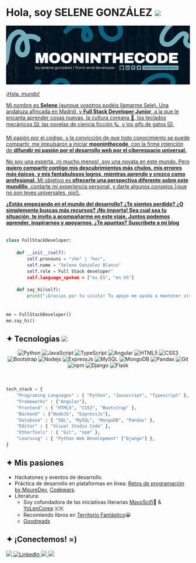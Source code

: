 <!-- 
![visitors](https://visitor-badge.laobi.icu/badge?page_id=gonzalezseledev.gonzalezseledev)
[![Open Source Lover](https://badges.frapsoft.com/os/v1/open-source.svg?v=102)](https://github.com/ellerbrock/open-source-badge/)
-->

<h1>Hola, soy SELENE GONZÁLEZ <img src="https://media.giphy.com/media/mGcNjsfWAjY5AEZNw6/giphy.gif" width="50"></h1>

<a href="https://github.com/gonzalezseledev"><img src="https://github.com/gonzalezseledev/gonzalezseledev/blob/main/banner github.png"/>

¡Hola, mundo!

Mi nombre es **Selene** (aunque vosotros podéis llamarme Sele). Una andaluza afincada en Madrid, y **Full Stack Developer Junior**, a la que le encanta aprender cosas nuevas, la cultura coreana 🌺, los teclados mecánicos ⌨️, las novelas de ciencia ficción 🪐, y los gifs de gatos 🐱.

Mi pasión por el código, y la convicción de que todo conocimiento se puede compartir, me impulsaron a iniciar **mooninthecode**, con la firme intención de **difundir mi pasión por el desarrollo web por el ciberespacio universal.**

No soy una experta, ¡ni mucho menos!, soy una novata en este mundo. Pero **quiero compartir contigo mis descubrimientos más chulos, mis errores más épicos, y mis fantabulosos logros, mientras aprendo y crezco como profesional.** Mi objetivo es **ofrecerte una perspectiva diferente sobre este mundillo**, contarte mi experiencia personal, y darte algunos consejos (¡que no son leyes universales, ojo!).

**¿Estás empezando en el mundo del desarrollo? ¿Te sientes perdido? ¿O simplemente buscas más recursos? ¡No importa! Sea cual sea tu situación, te invito a acompañarme en este viaje. Juntos podemos aprender, inspirarnos y apoyarnos. ¿Te apuntas?** **[Suscríbete a mi blog](https://#)**

```python

class FullStackDeveloper:

    def __init__(self):
        self.pronouns = "she" | "her",
        self.name = "Selene Gonzalez Blanco"
        self.role = Full Stack developer"
        self.language_spoken = ["es_ES", "en_US"]

    def say_hi(self):
        print("¡Gracias por tu visita! Tu apoyo me ayuda a mantener vivo este sueño. ¡Feliz día! 💜")


me = FullStackDeveloper()
me.say_hi()

```

<!-- Tech Stack Section -->

<h2>✦ Tecnologías <img src="https://media.giphy.com/media/VgCDAzcKvsR6OM0uWg/giphy.gif" width="50"></h2>

<div align="center">
  <img alt="Python" src="https://img.shields.io/badge/python-0B6380?style=for-the-badge&logo=python&logoColor=white&labelColor=000001" />
  <img alt="JavaScript" src="https://img.shields.io/badge/javascript-0B6380?style=for-the-badge&logo=javascript&logoColor=white&labelColor=000001" /> 
  <img alt="TypeScript" src="https://img.shields.io/badge/typescript-0B6380?style=for-the-badge&logo=typescript&logoColor=white&labelColor=000001" />
  <img alt="Angular" src="https://img.shields.io/badge/angular-0B6380?style=for-the-badge&logo=angular&logoColor=white&labelColor=000001" />
  <img alt="HTML5" src="https://img.shields.io/badge/html5-0B6380?style=for-the-badge&logo=html5&logoColor=white&labelColor=000001" />
  <img alt="CSS3" src="https://img.shields.io/badge/css3-0B6380?style=for-the-badge&logo=css3&logoColor=white&labelColor=000001" />
  <img alt="Bootstrap" src="https://img.shields.io/badge/bootstrap-0B6380?style=for-the-badge&logo=bootstrap&logoColor=white&labelColor=000001" />
  <img alt="Nodejs" src="https://img.shields.io/badge/node.js-0B6380?style=for-the-badge&logo=node.js&logoColor=white&labelColor=000001" />
  <img alt="ExpressJs" src="https://img.shields.io/badge/express.js-0B6380?style=for-the-badge&logo=express&logoColor=white&labelColor=000001" />
  <img alt="MySQL" src="https://img.shields.io/badge/mysql-0B6380.svg?style=for-the-badge&logo=mysql&logoColor=white&labelColor=000001" />
  <img alt="MongoDB" src="https://img.shields.io/badge/MongoDB-0B6380.svg?style=for-the-badge&logo=mongodb&logoColor=white&labelColor=000001" />
  <img alt="Pandas" src="https://img.shields.io/badge/pandas-0B6380.svg?style=for-the-badge&logo=pandas&logoColor=white&labelColor=000001" />
  <img alt="Git" src="https://img.shields.io/badge/git-0B6380?style=for-the-badge&logo=git&logoColor=white&labelColor=000001" />
  <img alt="npm" src="https://img.shields.io/badge/-NPM-0B6380.svg?style=flat-square&logo=npm&logoColor=white&labelColor=000001" />
  <img alt="Django" src="https://img.shields.io/badge/django-0B6380?style=for-the-badge&logo=django&logoColor=white&labelColor=000001" />
  <img alt="Flask" src="https://img.shields.io/badge/flask-0B6380?style=for-the-badge&logo=flask&logoColor=white&labelColor=000001" />
</div>
<br>

```python

tech_stack = { 
    "Programing Languages" : { "Python", "Javascript", "Typescript" },
    "Frameworks" : {"Angular"},
    "Frontend" : { "HTML5", "CSS3", "Bootstrap" },
    "Backend" : {"NodeJS", "ExpressJs"},
    "Database" : { "SQL", "MySQL", "MongoDB", "Pandas" },
    "Editor" : { "Visual Studio Code" },
    "OtherTools" : { "Git", "npm" },
    "Learning" : { "Python Web Development" ["Django"] },
}

```

<!-- Projects Section

## ✦ Proyectos destacados

<!-- BEGIN PROJECTS-CARDS

[![5 things I wish I knew before studying Computer Science](https://ytcards.demolab.com/?id=Wjj21p3tvcg&title=5+things+I+wish+I+knew+before+studying+Computer+Science&lang=en&timestamp=1636628400&background_color=%230d1117&title_color=%23ffffff&stats_color=%23dedede&max_title_lines=1&width=250&border_radius=5&duration=436 "5 things I wish I knew before studying Computer Science")](https://youtu.be/Wjj21p3tvcg?si=b7QYksN87h0wsGpQ)
[![Tips and advice for Computer Science students](https://ytcards.demolab.com/?id=UItfbdI0oNc&title=Tips+and+advice+for+Computer+Science+students&lang=en&timestamp=1638183600&background_color=%230d1117&title_color=%23ffffff&stats_color=%23dedede&max_title_lines=1&width=250&border_radius=5&duration=380 "Tips and advice for Computer Science students")](https://youtu.be/UItfbdI0oNc?si=mjrsewEwBdhtvzDX)
[![My Computer Science degree in 13 minutes](https://ytcards.demolab.com/?id=Dd_4zfmY-aA&title=My+Computer+Science+degree+in+13+minutes&lang=en&timestamp=1693396800&background_color=%230d1117&title_color=%23ffffff&stats_color=%23dedede&max_title_lines=1&width=250&border_radius=5&duration=786 "My Computer Science degree in 13 minutes")](https://youtu.be/Dd_4zfmY-aA?si=1AhwiUIamfs6clV3)
[![How I would learn to code (if I could start over)](https://ytcards.demolab.com/?id=kS03mP7p0ts&title=How+I+would+learn+to+code+(+if+I+could+start+over+)&lang=en&timestamp=1698663600&background_color=%230d1117&title_color=%23ffffff&stats_color=%23dedede&max_title_lines=1&width=250&border_radius=5&duration=695 "How I would learn to code (if I could start over)")](https://youtu.be/kS03mP7p0ts?si=7UXbigeHmyTVGP60)

END PROJECTS-CARDS -->

<!-- Passions Section -->

<h2>✦ Mis pasiones </h2>

+ Hackatones y eventos de desarrollo.
+ Práctica de desarrollo en plataformas en línea: [Retos de programación by MoureDev](https://retosdeprogramacion.com/ejercicios), [Codewars](https://www.codewars.com/).
+ Literatura:
  - Soy cofundadora de las iniciativas literarias [MayoScifi](https://twitter.com/mayoscifi)🚀 & [YoLeoCorea](https://www.instagram.com/yoleocorea/) 🇰🇷
  - Recomiendo libros en [Territorio Fantástico](http://territoriofantastico)😀
  - [Goodreads](https://www.goodreads.com/user/show/77506113-torda-de-ciudad)

<!-- Contact Section -->

<h2>✦ ¡Conectemos! =) </h2>

<div>
  <a href="mailto:gonzalezseledev@gmail.com">
    <img src="https://img.shields.io/badge/Gmail-0B6380?style=for-the-badge&logo=gmail&logoColor=white&labelColor=000001" />
  </a>
  <a href="https://linkedin.com/in/gonzalezseledev" target="_blank">
    <img alt="LinkedIn" src="https://img.shields.io/badge/linkedin-0B6380?&style=for-the-badge&logo=linkedin&logoColor=white&labelColor=000001" />
  </a> 
  <a href="https://www.instagram.com/mooninthecode/">
    <img src="https://img.shields.io/badge/Instagram-0B6380?style=for-the-badge&logo=instagram&logoColor=white&labelColor=000001" />
  </a>
  <a href="https://gonzalezseledev.github.io/portfolio/home.html" target="_blank">
     <img src="https://img.shields.io/badge/Portfolio-0B6380?style=for-the-badge&logo=todoist&logoColor=white&labelColor=000001" />
  </a>
</div>
